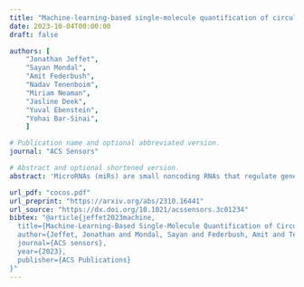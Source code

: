 ```yaml
---
title: "Machine-learning-based single-molecule quantification of circulating microRNA mixtures"
date: 2023-10-04T00:00:00
draft: false

authors: [
    "Jonathan Jeffet",
    "Sayan Mondal",
    "Amit Federbush",
    "Nadav Tenenboim",
    "Miriam Neaman",
    "Jasline Deek",
    "Yuval Ebenstein",
    "Yohai Bar-Sinai",
    ]

# Publication name and optional abbreviated version.
journal: "ACS Sensors"

# Abstract and optional shortened version.
abstract: 'MicroRNAs (miRs) are small noncoding RNAs that regulate gene expression and are emerging as powerful indicators of diseases. MiRs are secreted in blood plasma and thus may report on systemic aberrations at an early stage via liquid biopsy analysis. We present a method for multiplexed single-molecule detection and quantification of a selected panel of miRs. The proposed assay does not depend on sequencing, requires less than 1 mL of blood, and provides fast results by direct analysis of native, unamplified miRs. This is enabled by a novel combination of compact spectral imaging and a machine learning-based detection scheme that allows simultaneous multiplexed classification of multiple miR targets per sample. The proposed end-to-end pipeline is extremely time efficient and cost-effective. We benchmark our method with synthetic mixtures of three target miRs, showcasing the ability to quantify and distinguish subtle ratio changes between miR targets.'

url_pdf: "cocos.pdf"
url_preprint: "https://arxiv.org/abs/2310.16441"
url_source: "https://dx.doi.org/10.1021/acssensors.3c01234"
bibtex: "@article{jeffet2023machine,
  title={Machine-Learning-Based Single-Molecule Quantification of Circulating MicroRNA Mixtures},
  author={Jeffet, Jonathan and Mondal, Sayan and Federbush, Amit and Tenenboim, Nadav and Neaman, Miriam and Deek, Jasline and Ebenstein, Yuval and Bar-Sinai, Yohai},
  journal={ACS sensors},
  year={2023},
  publisher={ACS Publications}
}"
---
```

